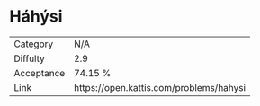 # Háhýsi

<table>
    <tr>
        <td>Category</td>
        <td>N/A</td>
    </tr>
    <tr>
        <td>Diffulty</td>
        <td>2.9</td>
    </tr>
    <tr>
        <td>Acceptance</td>
        <td>74.15 %</td>
    </tr>
    <tr>
        <td>Link</td>
        <td>https://open.kattis.com/problems/hahysi</td>
    </tr>
</table>